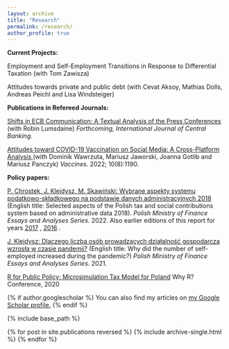 ```yaml
---
layout: archive
title: "Research"
permalink: /research/
author_profile: true
---
```


**Current Projects:**

Employment and Self-Employment Transitions in Response to Differential Taxation (with Tom Zawisza)

Attitudes towards private and public debt (with Cevat Aksoy, Mathias Dolls, Andreas Peichl and Lisa Windsteiger) 

**Publications in Refereed Journals:**

<a href="https://papers.ssrn.com/sol3/papers.cfm?abstract_id=4010282">Shifts in ECB Communication: A Textual Analysis of the Press Conferences </a> 
(with Robin Lumsdaine)
*Forthcoming, International Journal of Central Banking*. 

<a href="https://doi.org/10.3390/vaccines10081190">Attitudes toward COVID-19 Vaccination on Social Media: A Cross-Platform Analysis </a>  (with Dominik Wawrzuta, Mariusz Jaworski, Joanna Gotlib and Mariusz Panczyk) *Vaccines*. 2022; 10(8):1190. 

**Policy papers:**

<a href="https://www.gov.pl/web/finanse/no-72022-p-chrostek-j-klejdysz-m-skawinski-wybrane-aspekty-systemu-podatkowo-skladkowego-na-podstawie-danych-administracyjnych-2018">P. Chrostek, J. Klejdysz, M. Skawiński: Wybrane aspekty systemu podatkowo-składkowego na podstawie danych administracyjnych 2018</a> 
 (English title: Selected aspects of the Polish tax and social contributions system based on administrative data 2018). *Polish Ministry of Finance Essays and Analyses Series*. 2022. Also earlier editions of this report for years <a href="https://www.gov.pl/web/finanse/no-4-2020-pchrostek-j-klejdysz-mskawinski">2017</a> , <a href="https://www.gov.pl/web/finanse/wybrane-aspekty-systemu-podatkowo-skladkowego-na-podstawie-danych-pit-i-zus-2016">2016</a> .

<a href="https://www.gov.pl/web/finanse/no-5-2021-j-klejdysz">J. Klejdysz: Dlaczego liczba osób prowadzących działalność gospodarczą wzrosła w czasie pandemii?</a> (English title: Why did the number of self-employed increased during the pandemic?)  *Polish Ministry of Finance Essays and Analyses Series*. 2021. 

<a href="https://youtu.be/5Qltc4W6S0s?t=1771">R for Public Policy: Microsimulation Tax Model for Poland</a>  Why R? Conference, 2020



{% if author.googlescholar %}
  You can also find my articles on <u><a href="{{author.googlescholar}}">my Google Scholar profile</a>.</u>
{% endif %}

{% include base_path %}

{% for post in site.publications reversed %}
  {% include archive-single.html %}
{% endfor %}

